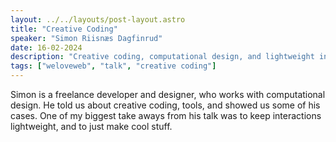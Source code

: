 ```yaml
---
layout: ../../layouts/post-layout.astro
title: "Creative Coding"
speaker: "Simon Riisnæs Dagfinrud"
date: 16-02-2024
description: "Creative coding, computational design, and lightweight interactions."
tags: ["weloveweb", "talk", "creative coding"]
---
```


Simon is a freelance developer and designer, who works with computational design. He
told us about creative coding, tools, and showed us some of his cases.
One of my biggest take aways from his talk was to keep interactions lightweight, and to just make
cool stuff.
